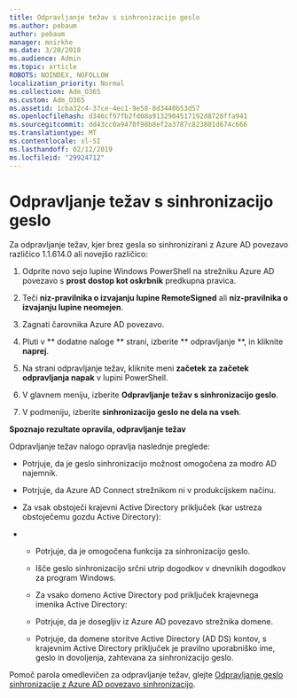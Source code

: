 ```yaml
---
title: Odpravljanje težav s sinhronizacijo geslo
ms.author: pebaum
author: pebaum
manager: mnirkhe
ms.date: 3/20/2018
ms.audience: Admin
ms.topic: article
ROBOTS: NOINDEX, NOFOLLOW
localization_priority: Normal
ms.collection: Adm_O365
ms.custom: Adm_O365
ms.assetid: 1cba32c4-37ce-4ec1-9e58-8d3440b53d57
ms.openlocfilehash: d346cf97fb2fd08a9132904517192d8728ffa941
ms.sourcegitcommit: dd43cc0a9470f98b8ef2a3787c823801d674c666
ms.translationtype: MT
ms.contentlocale: sl-SI
ms.lasthandoff: 02/12/2019
ms.locfileid: "29924712"
---
```

# <a name="troubleshoot-password-synchronization"></a>Odpravljanje težav s sinhronizacijo geslo

Za odpravljanje težav, kjer brez gesla so sinhronizirani z Azure AD povezavo različico 1.1.614.0 ali novejšo različico:
  
1. Odprite novo sejo lupine Windows PowerShell na strežniku Azure AD povezavo s **prost dostop kot oskrbnik** predkupna pravica. 
    
2. Teči **niz-pravilnika o izvajanju lupine RemoteSigned** ali **niz-pravilnika o izvajanju lupine neomejen**. 
    
3. Zagnati čarovnika Azure AD povezavo.
    
4. Pluti v ** dodatne naloge ** strani, izberite ** odpravljanje **, in kliknite **naprej**. 
    
5. Na strani odpravljanje težav, kliknite meni **začetek za začetek odpravljanja napak** v lupini PowerShell. 
    
6. V glavnem meniju, izberite **Odpravljanje težav s sinhronizacijo geslo**. 
    
7. V podmeniju, izberite **sinhronizacijo geslo ne dela na vseh**. 
    
 **Spoznajo rezultate opravila, odpravljanje težav**
  
Odpravljanje težav nalogo opravlja naslednje preglede:
  
- Potrjuje, da je geslo sinhronizacijo možnost omogočena za modro AD najemnik.
    
- Potrjuje, da Azure AD Connect strežnikom ni v produkcijskem načinu.
    
- Za vsak obstoječi krajevni Active Directory priključek (kar ustreza obstoječemu gozdu Active Directory):
    
- 
  - Potrjuje, da je omogočena funkcija za sinhronizacijo geslo.
    
  - Išče geslo sinhronizacijo srčni utrip dogodkov v dnevnikih dogodkov za program Windows.
    
  - Za vsako domeno Active Directory pod priključek krajevnega imenika Active Directory:
    
  - Potrjuje, da je dosegljiv iz Azure AD povezavo strežnika domene.
    
  - Potrjuje, da domene storitve Active Directory (AD DS) kontov, s krajevnim Active Directory priključek je pravilno uporabniško ime, geslo in dovoljenja, zahtevana za sinhronizacijo geslo.
    
Pomoč parola omedlevičen za odpravljanje težav, glejte [Odpravljanje geslo sinhronizacije z Azure AD povezavo sinhronizacijo](https://docs.microsoft.com/azure/active-directory/connect/active-directory-aadconnectsync-troubleshoot-password-synchronization).
  


